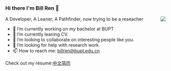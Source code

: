 ### Hi there I'm Bill Ren 👋

<img align="right" src="https://github-readme-stats.vercel.app/api?username=BillRencn&show_icons=true&icon_color=0366d6&bg_color=ffffff&hide_title=true" />
A Developer, A Leaner, A Pathfinder, now trying to be a reseacher

- 🔭 I’m currently working on my bachelor at BUPT
- 🌱 I’m currently leaning CV.
- 👯 I’m looking to collaborate on interesting people like you.
- 🤔 I’m looking for help with research work
- 📫 How to reach me: billren@bupt.edu.cn

Check out my résumé:[中文简历]()
